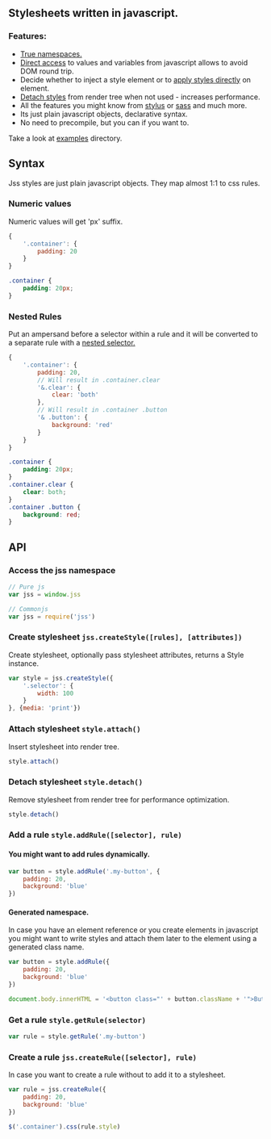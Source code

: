 ## Stylesheets written in javascript.

### Features:

- [True namespaces.](./examples/namespace)
- [Direct access](./examples/commonjs) to values and variables from javascript allows to avoid DOM round trip.
- Decide whether to inject a style element or to [apply styles directly](./examples/jquery) on element.
- [Detach styles](./examples/simple) from render tree when not used - increases performance.
- All the features you might know from [stylus](http://learnboost.github.io/stylus/) or [sass](http://sass-lang.com/) and much more.
- Its just plain javascript objects, declarative syntax.
- No need to precompile, but you can if you want to.

Take a look at [examples](http://kof.github.io/jss/examples/index.html) directory.

## Syntax

Jss styles are just plain javascript objects. They map almost 1:1 to css rules.

### Numeric values

Numeric values will get 'px' suffix.


```javascript
{
    '.container': {
        padding: 20
    }
}
```
```css
.container {
    padding: 20px;
}
```

### Nested Rules

Put an ampersand before a selector within a rule and it will be converted to a separate rule with a [nested selector.](http://kof.github.io/jss/examples/nested/index.html)


```javascript
{
    '.container': {
        padding: 20,
        // Will result in .container.clear
        '&.clear': {
            clear: 'both'
        },
        // Will result in .container .button
        '& .button': {
            background: 'red'
        }
    }
}
```
```css
.container {
    padding: 20px;
}
.container.clear {
    clear: both;
}
.container .button {
    background: red;
}
```

## API

### Access the jss namespace

```javascript
// Pure js
var jss = window.jss

// Commonjs
var jss = require('jss')
```

### Create stylesheet `jss.createStyle([rules], [attributes])`

Create stylesheet, optionally pass stylesheet attributes, returns a Style instance.

```javascript
var style = jss.createStyle({
    '.selector': {
        width: 100
    }
}, {media: 'print'})
```

### Attach stylesheet `style.attach()`

Insert stylesheet into render tree.

```javascript
style.attach()
```

### Detach stylesheet `style.detach()`

Remove stylesheet from render tree for performance optimization.

```javascript
style.detach()
```

### Add a rule `style.addRule([selector], rule)`

#### You might want to add rules dynamically.

```javascript
var button = style.addRule('.my-button', {
    padding: 20,
    background: 'blue'
})
```
#### Generated namespace.

In case you have an element reference or you create elements in javascript you might want to write styles and attach them later to the element using a generated class name.

```javascript
var button = style.addRule({
    padding: 20,
    background: 'blue'
})

document.body.innerHTML = '<button class="' + button.className + '">Button</button>'
```

### Get a rule `style.getRule(selector)`

```javascript
var rule = style.getRule('.my-button')
```

### Create a rule `jss.createRule([selector], rule)`

In case you want to create a rule without to add it to a stylesheet.

```javascript
var rule = jss.createRule({
    padding: 20,
    background: 'blue'
})

$('.container').css(rule.style)
```
